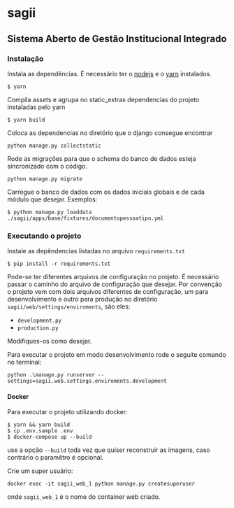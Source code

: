 # sagii
## Sistema Aberto de Gestão Institucional Integrado

### Instalação

Instala as dependências. É necessário ter o [nodejs](https://nodejs.org/en/) e o [yarn](https://yarnpkg.com/en/) instalados.
```console
$ yarn
```

Compila assets e agrupa no static_extras dependencias do projeto instaladas pelo yarn

```
$ yarn build
```

Coloca as dependencias no diretório que o django consegue encontrar
```console
python manage.py collectstatic
```

Rode as migrações para que o schema do banco de dados esteja sincronizado com o código.

```console
python manage.py migrate
```

Carregue o banco de dados com os dados iniciais globais e de cada módulo que desejar. Exemplos:

```
$ python manage.py loaddata ./sagii/apps/base/fixtures/documentopessoatipo.yml
```

### Executando o projeto

Instale as depêndencias listadas no arquivo `requirements.txt`

```
$ pip install -r requirements.txt
```

Pode-se ter diferentes arquivos de configuração no projeto. É necessário passar o caminho do arquivo de configuração que desejar. Por convenção o projeto vem com dois arquivos diferentes de configuração, um para desenvolvimento e outro para produção no diretório `sagii/web/settings/enviroments`, são eles:

* `development.py`
* `production.py`

Modifiques-os como desejar.

Para executar o projeto em modo desenvolvimento rode o seguite comando no terminal:

```
python .\manage.py runserver --settings=sagii.web.settings.enviroments.development
```

#### Docker

Para executar o projeto utilizando docker:

```
$ yarn && yarn build
$ cp .env.sample .env  
$ docker-compose up --build
```
use a opção `--build` toda vez que quiser reconstruir as imagens, caso contrário o paramêtro é opcional.

Crie um super usuário:

```
docker exec -it sagii_web_1 python manage.py createsuperuser
```
onde `sagii_web_1` é o nome do container web criado.